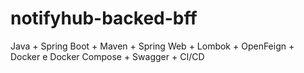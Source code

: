 # notifyhub-backed-bff
Java + Spring Boot + Maven + Spring Web + Lombok + OpenFeign + Docker e Docker Compose + Swagger + CI/CD
